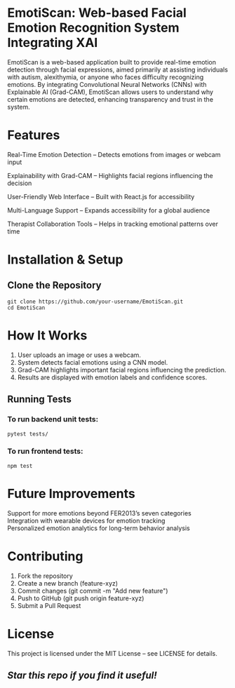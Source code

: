 
# EmotiScan: Web-based Facial Emotion Recognition System Integrating XAI
EmotiScan is a web-based application built to provide real-time emotion detection through facial expressions, aimed primarily at assisting individuals with autism, alexithymia, or anyone who faces difficulty recognizing emotions. By integrating Convolutional Neural Networks (CNNs) with Explainable AI (Grad-CAM), EmotiScan allows users to understand why certain emotions are detected, enhancing transparency and trust in the system.


#  Features
   Real-Time Emotion Detection – Detects emotions from images or webcam input  

   Explainability with Grad-CAM – Highlights facial regions influencing the decision 

   User-Friendly Web Interface – Built with React.js for accessibility  

   Multi-Language Support – Expands accessibility for a global audience  

   Therapist Collaboration Tools – Helps in tracking emotional patterns over time  


#  Installation & Setup
##  Clone the Repository
```
git clone https://github.com/your-username/EmotiScan.git
cd EmotiScan
```

#  How It Works
1. User uploads an image or uses a webcam.  
2. System detects facial emotions using a CNN model.  
3. Grad-CAM highlights important facial regions influencing the prediction.  
4. Results are displayed with emotion labels and confidence scores.     
##  Running Tests
### To run backend unit tests:  
```cd backend
pytest tests/
```
### To run frontend tests:
```cd frontend
npm test
```
#  Future Improvements
   Support for more emotions beyond FER2013’s seven categories  
   Integration with wearable devices for emotion tracking  
   Personalized emotion analytics for long-term behavior analysis 

#  Contributing
1. Fork the repository  
2. Create a new branch (feature-xyz)  
3. Commit changes (git commit -m "Add new feature")  
4. Push to GitHub (git push origin feature-xyz)  
5. Submit a Pull Request  

#  License
This project is licensed under the MIT License – see LICENSE for details.  

##  *Star this repo if you find it useful!* 




